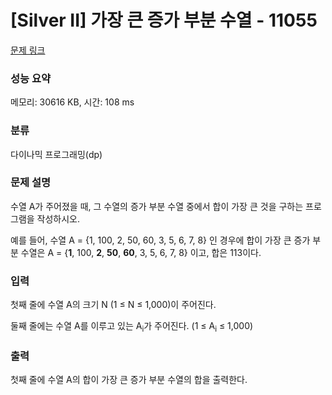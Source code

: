 # [Silver II] 가장 큰 증가 부분 수열 - 11055 

[문제 링크](https://www.acmicpc.net/problem/11055) 

### 성능 요약

메모리: 30616 KB, 시간: 108 ms

### 분류

다이나믹 프로그래밍(dp)

### 문제 설명

<p>수열 A가 주어졌을 때, 그 수열의 증가 부분 수열 중에서 합이 가장 큰 것을 구하는 프로그램을 작성하시오.</p>

<p>예를 들어, 수열 A = {1, 100, 2, 50, 60, 3, 5, 6, 7, 8} 인 경우에 합이 가장 큰 증가 부분 수열은 A = {<strong>1</strong>, 100, <strong>2</strong>, <strong>50</strong>, <strong>60</strong>, 3, 5, 6, 7, 8} 이고, 합은 113이다.</p>

### 입력 

 <p>첫째 줄에 수열 A의 크기 N (1 ≤ N ≤ 1,000)이 주어진다.</p>

<p>둘째 줄에는 수열 A를 이루고 있는 A<sub>i</sub>가 주어진다. (1 ≤ A<sub>i</sub> ≤ 1,000)</p>

### 출력 

 <p>첫째 줄에 수열 A의 합이 가장 큰 증가 부분 수열의 합을 출력한다.</p>

